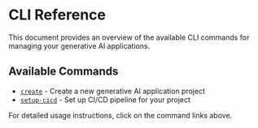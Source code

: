 # CLI Reference

This document provides an overview of the available CLI commands for managing your generative AI applications.

## Available Commands

- [`create`](create.md) - Create a new generative AI application project
- [`setup-cicd`](setup-cicd.md) - Set up CI/CD pipeline for your project

For detailed usage instructions, click on the command links above.
